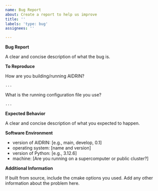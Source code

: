 ```yaml
---
name: Bug Report
about: Create a report to help us improve
title: ''
labels: 'type: bug'
assignees: ''

---
```


**Bug Report**

A clear and concise description of what the bug is.

**To Reproduce**

How are you building/running AIDRIN?

```bash
...
```

What is the running configuration file you use?

```bash
...
```

**Expected Behavior**

A clear and concise description of what you expected to happen.

**Software Environment**

- version of AIDRIN: [e.g., main, develop, 0.1]
- operating system: [name and version]
- version of Python: [e.g., 3.12.6]
- machine: [Are you running on a supercomputer or public cluster?]

**Additional Information**

If built from source, include the cmake options you used.
Add any other information about the problem here.
